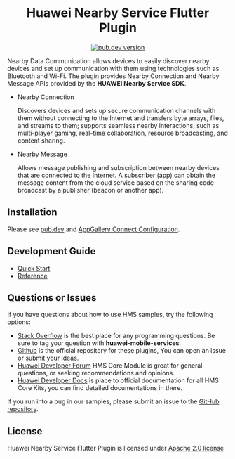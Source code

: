 <p align="center">
  <h1 align="center">Huawei Nearby Service Flutter Plugin</h1>
</p>

<p align="center">
  <a href="https://pub.dev/packages/huawei_nearbyservice"><img src="https://img.shields.io/pub/v/huawei_nearbyservice?style=for-the-badge" alt="pub.dev version"></a>
</p>

Nearby Data Communication allows devices to easily discover nearby devices and set up communication with them using technologies such as Bluetooth and Wi-Fi. The plugin provides Nearby Connection and Nearby Message APIs provided by the **HUAWEI Nearby Service SDK**.

- Nearby Connection

    Discovers devices and sets up secure communication channels with them without connecting to the Internet and transfers byte arrays, files, and streams to them; supports seamless nearby interactions, such as multi-player gaming, real-time collaboration, resource broadcasting, and content sharing.

- Nearby Message

    Allows message publishing and subscription between nearby devices that are connected to the Internet. A subscriber (app) can obtain the message content from the cloud service based on the sharing code broadcast by a publisher (beacon or another app).

## Installation

Please see [pub.dev](https://pub.dev/packages/huawei_nearbyservice/install) and [AppGallery Connect Configuration](https://developer.huawei.com/consumer/en/doc/HMS-Plugin-Guides/config-agc-0000001074425474-V1?ha_source=hms1).

## Development Guide

- [Quick Start](https://developer.huawei.com/consumer/en/doc/development/HMS-Plugin-Guides/dev-process-0000001073825475?ha_source=hms1)
- [Reference](https://developer.huawei.com/consumer/en/doc/development/HMS-Plugin-References/overview-0000001074428872?ha_source=hms1)

## Questions or Issues

If you have questions about how to use HMS samples, try the following options:

- [Stack Overflow](https://stackoverflow.com/questions/tagged/huawei-mobile-services) is the best place for any programming questions. Be sure to tag your question with **huawei-mobile-services**.
- [Github](https://github.com/HMS-Core/hms-flutter-plugin) is the official repository for these plugins, You can open an issue or submit your ideas.
- [Huawei Developer Forum](https://forums.developer.huawei.com/forumPortal/en/home?fid=0101187876626530001&ha_source=hms1) HMS Core Module is great for general questions, or seeking recommendations and opinions.
- [Huawei Developer Docs](https://developer.huawei.com/consumer/en/doc/overview/HMS-Core-Plugin?ha_source=hms1) is place to official documentation for all HMS Core Kits, you can find detailed documentations in there.

If you run into a bug in our samples, please submit an issue to the [GitHub repository](https://github.com/HMS-Core/hms-flutter-plugin).

## License

Huawei Nearby Service Flutter Plugin is licensed under [Apache 2.0 license](LICENSE)
